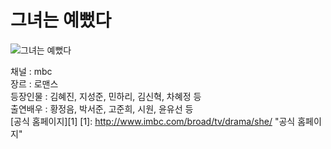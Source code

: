 # 그녀는 예뻤다
![그녀는 예뻤다](http://post.phinf.naver.net/MjAxNjEyMDlfMTIg/MDAxNDgxMjYxNDU5NDEw.Rlrf9K1gi55x03ONmsAfggMxSTo6kv_1zV7zDj_a1acg.-PtXn75EVS-WwNnrg6AXbBLD3jezthQ6P7Koc2NeC7Ig.JPEG/Io0vS0BNpLZyTE6QmscJV4zeckTY.jpg "그녀는 예뻤다")  

채널 : mbc  
장르 : 로맨스  
등장인물 : 김혜진, 지성준, 민하리, 김신혁, 차혜정 등   
출연배우 : 황정음, 박서준, 고준희, 시원, 윤유선 등  
[공식 홈페이지][1]
[1]: http://www.imbc.com/broad/tv/drama/she/ "공식 홈페이지"